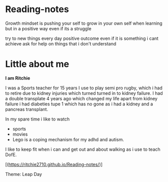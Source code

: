# Reading-notes

Growth mindset is pushing your self to grow in your own self when learning but in a positive way even if its a struggle

try to new things every day
positive outcome even if it is something i cant achieve 
ask for help on things that i don't understand

# Little about me



**I am Ritchie**

I was a Sports teacher for 15 years I use to play semi pro rugby, which i had to retire due to kidney injuries which turned turned in to kidney failure. I had a double transplate 4 years ago which changed my life apart from kidney failure i had diabeties tupe 1 which has no gone as i had a kidney and a pancreas transplant. 

In my spare time i like to 
watch 
- sports
- movies
- Lego is a coping mechanism for my adhd and autism. 

I like to keep fit when i can and get out and about walking as i use to teach DofE.

[(https://ritchie2710.github.io/Reading-notes/)]

Theme: Leap Day
